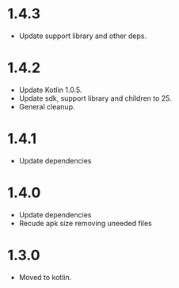 # 1.4.3
- Update support library and other deps.

# 1.4.2
- Update Kotlin 1.0.5.
- Update sdk, support library and children to 25.
- General cleanup.

# 1.4.1
- Update dependencies

# 1.4.0
- Update dependencies
- Recude apk size removing uneeded files 

# 1.3.0 
+ Moved to kotlin.